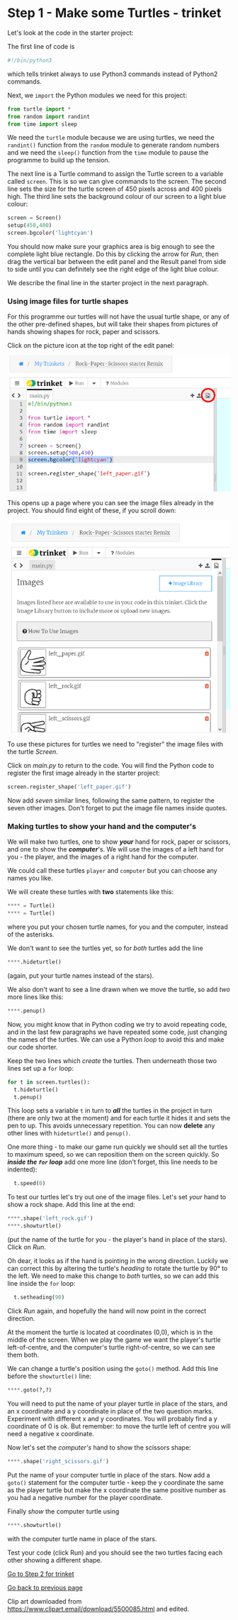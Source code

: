 # Step 1 - Make some Turtles - trinket

Let's look at the code in the starter project:

The first line of code is

```python
#!/bin/python3
```

which tells trinket always to use Python3 commands instead of Python2 commands.

Next, we ```import``` the Python modules we need for this project:

```python
from turtle import *
from random import randint
from time import sleep
```

We need the ```turtle``` module because we are using turtles, we need the ```randint()``` function from the ```random``` module to generate random numbers and we need the ```sleep()``` function from the ```time``` module to pause the programme to build up the tension.

The next line is a Turtle command to assign the Turtle screen to a variable called ```screen```. This is so we can give commands to the screen. The second line sets the size for the turtle screen of 450 pixels across and 400 pixels high. The third line sets the background colour of our screen to a light blue colour:

```python
screen = Screen()
setup(450,400)
screen.bgcolor('lightcyan')
```

You should now make sure your graphics area is big enough to see the complete light blue rectangle. Do this by clicking the arrow for *Run*, then drag the vertical bar between the edit panel and the Result panel from side to side until you can definitely see the right edge of the light blue colour.

We describe the final line in the starter project in the next paragraph.

### Using image files for turtle shapes

For this programme our turtles will not have the usual turtle shape, or any of the other pre-defined shapes, but will take their shapes from pictures of hands showing shapes for rock, paper and scissors.

Click on the picture icon at the top right of the edit panel:

![Looking at the project images](trinket_images.png "Graphic showing the location of the Images icon")

This opens up a page where you can see the image files already in the project. You should find eight of these, if you scroll down:

![Images in the project](trinket_images2.png "Graphic showing the list the Images in the project")

To use these pictures for turtles we need to "register" the image files with the turtle *Screen*.

Click on *main.py* to return to the code. You will find the Python code to register the first image already in the starter project:

```python
screen.register_shape('left_paper.gif')
```

Now add *seven* similar lines, following the same pattern, to register the seven other images. Don't forget to put the image file names inside quotes.

### Making turtles to show your hand and the computer's

We will make two turtles, one to show ***your*** hand for rock, paper or scissors, and one to show the ***computer***'s. We will use the images of a left hand for you - the player, and the images of a right hand for the computer.

We could call these turtles ```player``` and ```computer``` but you can choose any names you like.

We will create these turtles with **two** statements like this:

```python
**** = Turtle()
**** = Turtle()
```

where you put your chosen turtle names, for you and the computer, instead of the asterisks.

We don't want to see the turtles yet, so for *both* turtles add the line

```python
****.hideturtle()
```

(again, put your turtle names instead of the stars).

We also don't want to see a line drawn when we move the turtle, so add *two* more lines like this:

```python
****.penup()
```

Now, you might know that in Python coding we try to avoid repeating code, and in the last few paragraphs we have repeated some code, just changing the names of the turtles. We can use a Python *loop* to avoid this and make our code shorter.

Keep the two lines which *create* the turtles. Then underneath  those two lines set up a ```for``` loop:

```python
for t in screen.turtles():
  t.hideturtle()
  t.penup()
```

This loop sets a variable ```t``` in turn to ***all*** the turtles in the project in turn (there are only two at the moment) and for each turtle it hides it and sets the pen to up. This avoids unnecessary repetition. You can now **delete** any other lines with ```hideturtle()``` and ```penup()```.

One more thing - to make our game run quickly we should set all the turtles to maximum speed, so we can reposition them on the screen quickly. So ***inside the ```for``` loop*** add one more line (don't forget, this line needs to be indented):

```python
  t.speed(0)
```

To test our turtles let's try out one of the image files. Let's set *your* hand to show a rock shape. Add this line at the end:

```python
****.shape('left_rock.gif')
****.showturtle()
```

(put the name of the turtle for you - the player's hand in place of the stars). Click on *Run*.

Oh dear, it looks as if the hand is pointing in the wrong direction. Luckily we can correct this by altering the turtle's *heading* to rotate the turtle by 90° to the left. We need to make this change to *both* turtles, so we can add this line inside the ```for``` loop:

```python
  t.setheading(90)
```

Click *Run* again, and hopefully the hand will now point in the correct direction.

At the moment the turtle is located at coordinates (0,0), which is in the middle of the screen. When we play the game we want the player's turtle left-of-centre, and the computer's turtle right-of-centre, so we can see them both.

We can change a turtle's position using the ```goto()``` method. Add this line before the ```showturtle()``` line:

```python
****.goto(?,?)
```

You will need to put the name of your player turtle in place of the stars, and an x coordinate and a y coordinate in place of the two question marks. Experiment with different x and y coordinates. You will probably find a y coordinate of 0 is ok. But remember: to move the turtle left of centre you will need a negative x coordinate.

Now let's set the *computer's* hand to show the scissors shape:

```python
****.shape('right_scissors.gif')
```

Put the name of your computer turtle in place of the stars. Now add a ```goto()``` statement for the computer turtle - keep the y coordinate the same as the player turtle but make the x coordinate the same positive number as you had a negative number for the player coordinate.

Finally *show* the computer turtle using

```python
****.showturtle()
```

with the computer turtle name in place of the stars.

Test your code (click Run) and you should see the two turtles facing each other showing a different shape.

[Go to Step 2 for trinket](../Step2-Play-the-game-trinket)

[Go back to previous page](../README.md)

Clip art downloaded from https://www.clipart.email/download/5500085.html and edited.
